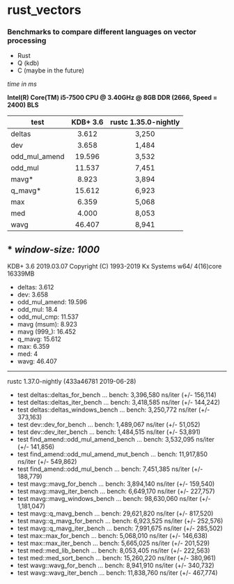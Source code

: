# rust_vectors
### Benchmarks to compare different languages on vector processing
- Rust
- Q (kdb)
- C (maybe in the future)

_time in ms_

**Intel(R) Core(TM) i5-7500 CPU @ 3.40GHz @ 8GB DDR (2666, Speed = 2400) BLS**

|test           | KDB+ 3.6  | rustc 1.35.0-nightly |
|---------------|:---------:|:--------------------:|
| deltas        | 3.612     | 3,250                |
| dev           | 3.658     | 1,484                |
| odd_mul_amend | 19.596    | 3,532                |
| odd_mul       | 11.537    | 7,451                |
| mavg*         | 8.923     | 3,894                |
| q_mavg*       | 15.612    | 6,923                |
| max           | 6.359     | 5,068                |
| med           | 4.000     | 8,053                |
| wavg          | 46.407    | 8,941                |

\* _window-size: 1000_
---
KDB+ 3.6 2019.03.07 Copyright (C) 1993-2019 Kx Systems w64/ 4(16)core 16339MB
- deltas: 3.612
- dev: 3.658
- odd_mul_amend: 19.596
- odd_mul: 18.4
- odd_mul_cmp: 11.537
- mavg (msum): 8.923
- mavg (999_): 16.452
- q_mavg: 15.612
- max: 6.359
- med: 4
- wavg: 46.407

---
rustc 1.37.0-nightly (433a46781 2019-06-28)
- test deltas::deltas_for_bench            ... bench:   3,396,580 ns/iter (+/- 156,114)
- test deltas::deltas_iter_bench           ... bench:   3,418,585 ns/iter (+/- 144,242)
- test deltas::deltas_windows_bench        ... bench:   3,250,772 ns/iter (+/- 373,163)
- test dev::dev_for_bench                  ... bench:   1,489,067 ns/iter (+/- 51,052)
- test dev::dev_iter_bench                 ... bench:   1,484,515 ns/iter (+/- 53,891)
- test find_amend::odd_mul_amend_bench     ... bench:   3,532,095 ns/iter (+/- 141,856)
- test find_amend::odd_mul_amend_mut_bench ... bench:  11,917,850 ns/iter (+/- 549,862)
- test find_amend::odd_mul_bench           ... bench:   7,451,385 ns/iter (+/- 188,779)
- test mavg::mavg_for_bench                ... bench:   3,894,140 ns/iter (+/- 159,540)
- test mavg::mavg_iter_bench               ... bench:   6,649,170 ns/iter (+/- 227,757)
- test mavg::mavg_windows_bench            ... bench:  98,630,060 ns/iter (+/- 1,181,047)
- test mavg::q_mavg_bench                  ... bench:  29,621,820 ns/iter (+/- 817,520)
- test mavg::q_mavg_for_bench              ... bench:   6,923,525 ns/iter (+/- 252,576)
- test mavg::q_mavg_iter_bench             ... bench:   7,991,675 ns/iter (+/- 285,502)
- test max::max_for_bench                  ... bench:   5,068,010 ns/iter (+/- 146,638)
- test max::max_iter_bench                 ... bench:   5,665,025 ns/iter (+/- 201,529)
- test med::med_lib_bench                  ... bench:   8,053,405 ns/iter (+/- 222,563)
- test med::med_sort_bench                 ... bench:  15,260,220 ns/iter (+/- 380,961)
- test wavg::wavg_for_bench                ... bench:   8,941,910 ns/iter (+/- 340,732)
- test wavg::wavg_iter_bench               ... bench:  11,838,760 ns/iter (+/- 467,774)

